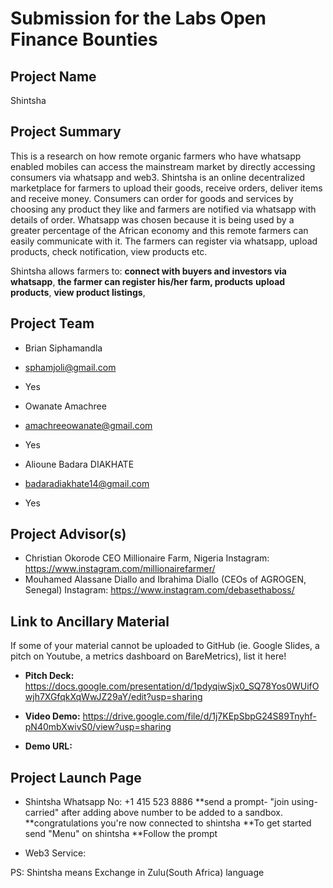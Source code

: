 # Submission for the Labs Open Finance Bounties

## Project Name
Shintsha

## Project Summary
This is a research on how remote organic farmers who have whatsapp enabled mobiles can access the mainstream market by directly accessing consumers via whatsapp and web3. Shintsha is an online decentralized marketplace for farmers to upload their goods, receive orders, deliver items and receive money. Consumers can order for goods and services by choosing any product they like and farmers are notified via whatsapp with details of order. Whatsapp was chosen because it is being used by a greater percentage of the African economy and this remote farmers can easily communicate with it. The farmers can register via whatsapp, upload products, check notification, view products etc.



Shintsha allows farmers to: 
**connect with buyers and investors via whatsapp**, 
**the farmer can register his/her farm, products** 
**upload products**, 
**view product listings**, 

## Project Team
* Brian Siphamandla
* sphamjoli@gmail.com
* Yes

* Owanate Amachree
* amachreeowanate@gmail.com
* Yes

* Alioune Badara DIAKHATE
* badaradiakhate14@gmail.com
* Yes

## Project Advisor(s)
* Christian Okorode CEO Millionaire Farm, Nigeria Instagram: https://www.instagram.com/millionairefarmer/
* Mouhamed Alassane Diallo and Ibrahima Diallo (CEOs of AGROGEN, Senegal) Instagram: https://www.instagram.com/debasethaboss/

## Link to Ancillary Material
If some of your material cannot be uploaded to GitHub (ie. Google Slides, a pitch on Youtube, a metrics dashboard on BareMetrics), list it here!

- **Pitch Deck:** https://docs.google.com/presentation/d/1pdyqiwSjx0_SQ78Yos0WUifOwjh7XGfqkXqWwJZ29aY/edit?usp=sharing

- **Video Demo:** https://drive.google.com/file/d/1j7KEpSbpG24S89Tnyhf-pN40mbXwivS0/view?usp=sharing

- **Demo URL:** 

## Project Launch Page

- Shintsha Whatsapp No: +1 415 523 8886 
**send a prompt- "join using-carried" after adding above number to be added to a sandbox.
**congratulations you're now connected to shintsha
**To get started send "Menu" on shintsha
**Follow the prompt

- Web3 Service: 

PS: Shintsha means Exchange in Zulu(South Africa) language

